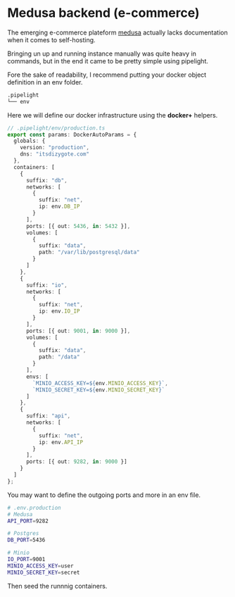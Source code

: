 # Medusa backend (e-commerce)

The emerging e-commerce plateform [medusa](https://medusajs.com) actually lacks documentation
when it comes to self-hosting.

Bringing un up and running instance manually was quite heavy in commands,
but in the end it came to be pretty simple using pipelight.

Fore the sake of readability, I recommend putting your docker object definition in an env folder.

```sh
.pipelight
└── env
```

Here we will define our docker infrastructure using the **docker+** helpers.

```ts
// .pipelight/env/production.ts
export const params: DockerAutoParams = {
  globals: {
    version: "production",
    dns: "itsdizygote.com"
  },
  containers: [
    {
      suffix: "db",
      networks: [
        {
          suffix: "net",
          ip: env.DB_IP
        }
      ],
      ports: [{ out: 5436, in: 5432 }],
      volumes: [
        {
          suffix: "data",
          path: "/var/lib/postgresql/data"
        }
      ]
    },
    {
      suffix: "io",
      networks: [
        {
          suffix: "net",
          ip: env.IO_IP
        }
      ],
      ports: [{ out: 9001, in: 9000 }],
      volumes: [
        {
          suffix: "data",
          path: "/data"
        }
      ],
      envs: [
        `MINIO_ACCESS_KEY=${env.MINIO_ACCESS_KEY}`,
        `MINIO_SECRET_KEY=${env.MINIO_SECRET_KEY}`
      ]
    },
    {
      suffix: "api",
      networks: [
        {
          suffix: "net",
          ip: env.API_IP
        }
      ],
      ports: [{ out: 9282, in: 9000 }]
    }
  ]
};
```

You may want to define the outgoing ports and more in an env file.

```sh
# .env.production
# Medusa
API_PORT=9282

# Postgres
DB_PORT=5436

# Minio
IO_PORT=9001
MINIO_ACCESS_KEY=user
MINIO_SECRET_KEY=secret
```

Then seed the runnnig containers.

